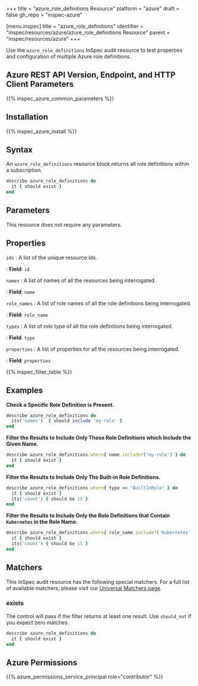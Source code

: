 +++
title = "azure_role_definitions Resource"
platform = "azure"
draft = false
gh_repo = "inspec-azure"

[menu.inspec]
title = "azure_role_definitions"
identifier = "inspec/resources/azure/azure_role_definitions Resource"
parent = "inspec/resources/azure"
+++

Use the `azure_role_definitions` InSpec audit resource to test properties and configuration of multiple Azure role definitions.

## Azure REST API Version, Endpoint, and HTTP Client Parameters

{{% inspec_azure_common_parameters %}}

## Installation

{{% inspec_azure_install %}}

## Syntax

An `azure_role_definitions` resource block returns all role definitions within a subscription.
```ruby
describe azure_role_definitions do
  it { should exist }
end
```

## Parameters

This resource does not require any parameters.

## Properties

`ids`
: A list of the unique resource ids.

: **Field**: `id`

`names`
: A list of names of all the resources being interrogated.

: **Field**: `name`

`role_names`
: A list of role names of all the role definitions being interrogated.

: **Field**: `role_name`

`types`
: A list of role type of all the role definitions being interrogated.

: **Field**: `type`

`properties`
: A list of properties for all the resources being interrogated.

: **Field**: `properties`

{{% inspec_filter_table %}}

## Examples

**Check a Specific Role Definition is Present.**

```ruby
describe azure_role_definitions do
  its('names')  { should include 'my-role' }
end
```
**Filter the Results to Include Only Those Role Definitions which Include the Given Name.**

```ruby
describe azure_role_definitions.where{ name.include?('my-role') } do
  it { should exist }
end
```
**Filter the Results to Include Only The Built-in Role Definitions.**

```ruby
describe azure_role_definitions.where{ type == "BuiltInRole" } do
  it { should exist }
  its('count') { should be 15 }
end
``` 
**Filter the Results to Include Only the Role Definitions that Contain `Kubernetes` in the Role Name.**

```ruby
describe azure_role_definitions.where{ role_name.include?('Kubernetes') } do
  it { should exist }
  its('count') { should be 15 }
end
```    

## Matchers

This InSpec audit resource has the following special matchers. For a full list of available matchers, please visit our [Universal Matchers page](https://www.inspec.io/docs/reference/matchers/).

### exists

The control will pass if the filter returns at least one result. Use `should_not` if you expect zero matches.
```ruby
describe azure_role_definitions do
  it { should exist }
end
```

## Azure Permissions

{{% azure_permissions_service_principal role="contributor" %}}
